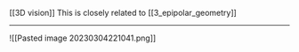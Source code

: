 [[3D vision]]
This is closely related to [[3_epipolar_geometry]]
****
![[Pasted image 20230304221041.png]]